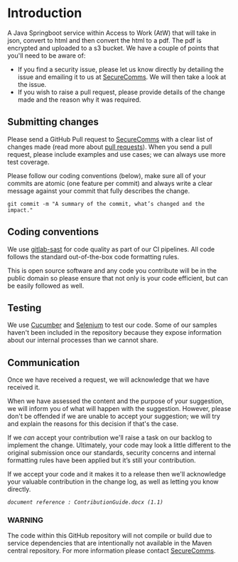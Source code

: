 # Introduction

A Java Springboot service within Access to Work (AtW) that will take in json, convert to html and then convert the html to a pdf. The pdf is encrypted and uploaded to a s3 bucket. We have a couple of points that you'll need to be aware of:

* If you find a security issue, please let us know directly by detailing the issue and emailing it to us at [SecureComms](mailto:secure.communicationsproject@dwp.gov.uk). We will then take a look at the issue. 
* If you wish to raise a pull request, please provide details of the change made and the reason why it was required.

## Submitting changes

Please send a GitHub Pull request to [SecureComms](mailto:secure.communicationsproject@dwp.gov.uk?Subject=Pull%20Request) with a clear list of changes made (read more about [pull requests](https://help.github.com/articles/about-pull-requests/)).  When you send a pull request, please include examples and use cases; we can always use more test coverage.

Please follow our coding conventions (below), make sure all of your commits are atomic (one feature per commit) and always write a clear message against your commit that fully describes the change.

    git commit -m "A summary of the commit, what’s changed and the impact."

## Coding conventions

We use [gitlab-sast](https://docs.gitlab.com/ee/user/application_security/sast/analyzers.html) for code quality as part of our CI pipelines. All code follows the standard out-of-the-box code formatting rules.

This is open source software and any code you contribute will be in the public domain so please ensure that not only is your code  efficient, but can be easily followed as well.

## Testing

We use [Cucumber](https://cucumber.io/) and [Selenium](https://www.selenium.dev/) to test our code.  Some of our samples haven't been included in the repository because they expose information about our internal processes than we cannot share.

## Communication

Once we have received a request, we will acknowledge that we have received it.

When we have assessed the content and the purpose of your suggestion, we will inform you of what will happen with the suggestion. However, please don't be offended if we are unable to accept your suggestion; we will try and explain the reasons for this decision if that's the case.

If we _can_ accept your contribution we'll raise a task on our backlog to implement the change.  Ultimately, your code may look a little different to the original submission once our standards, security concerns and internal formatting rules have been applied but it’s still your contribution.

If we accept your code and it makes it to a release then we'll acknowledge your valuable contribution in the change log, as well as letting you know directly.

_`document reference : ContributionGuide.docx (1.1)`_

### WARNING
The code within this GitHub repository will not compile or build due to service dependencies that are intentionally not available in the Maven central repository. For more information please contact [SecureComms](mailto:secure.communicationsproject@dwp.gsi.gov.uk?Subject=GitHub%20Repo%20%Will%20Not%20Build).